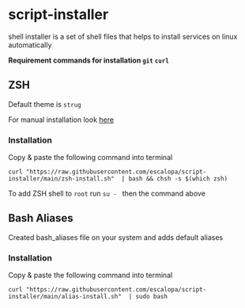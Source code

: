 # script-installer

shell installer is a set of shell files that helps to install services on linux automatically

**Requirement commands for installation `git` `curl`**

## ZSH

Default theme is `strug`

For manual installation look [here](https://www.freecodecamp.org/news/jazz-up-your-zsh-terminal-in-seven-steps-a-visual-guide-e81a8fd59a38/)

### **Installation**

Copy & paste the following command into terminal
```shell
curl "https://raw.githubusercontent.com/escalopa/script-installer/main/zsh-install.sh"  | bash && chsh -s $(which zsh)
```

To add ZSH shell to `root` run `su - ` then the command above

## Bash Aliases

Created bash_aliases file on your system and adds default aliases

### **Installation**

Copy & paste the following command into terminal
```shell
curl "https://raw.githubusercontent.com/escalopa/script-installer/main/alias-install.sh"  | sudo bash
```
